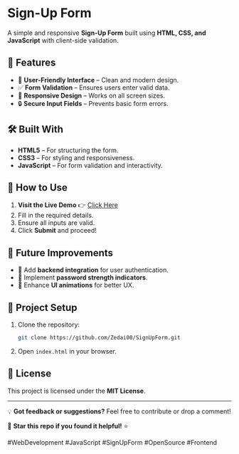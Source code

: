 # Sign-Up Form

A simple and responsive **Sign-Up Form** built using **HTML, CSS, and JavaScript** with client-side validation.

## 🚀 Features

- 📌 **User-Friendly Interface** – Clean and modern design.
- ✅ **Form Validation** – Ensures users enter valid data.
- 📱 **Responsive Design** – Works on all screen sizes.
- 🔒 **Secure Input Fields** – Prevents basic form errors.

## 🛠️ Built With

- **HTML5** – For structuring the form.
- **CSS3** – For styling and responsiveness.
- **JavaScript** – For form validation and interactivity.

## 🎯 How to Use

1. **Visit the Live Demo** 👉 [Click Here](https://zedai00.github.io/SignUpForm/)
2. Fill in the required details.
3. Ensure all inputs are valid.
4. Click **Submit** and proceed!

## 📌 Future Improvements

- 🔹 Add **backend integration** for user authentication.
- 🔹 Implement **password strength indicators**.
- 🔹 Enhance **UI animations** for better UX.

## 📂 Project Setup

1. Clone the repository:
   ```sh
   git clone https://github.com/Zedai00/SignUpForm.git
   ```
2. Open `index.html` in your browser.

## 📜 License

This project is licensed under the **MIT License**.

---

💡 **Got feedback or suggestions?** Feel free to contribute or drop a comment!

🌟 **Star this repo if you found it helpful!** ⭐

#WebDevelopment #JavaScript #SignUpForm #OpenSource #Frontend
